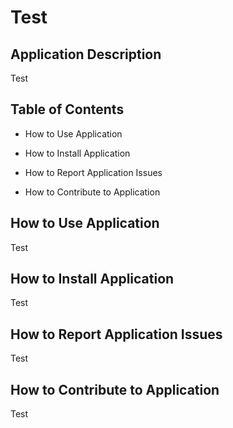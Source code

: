 
  # Test


  ## Application Description


  Test


  ## Table of Contents


  * How to Use Application

  * How to Install Application

  * How to Report Application Issues

  * How to Contribute to Application


  ## How to Use Application


  Test


  ## How to Install Application


  Test


  ## How to Report Application Issues


  Test


  ## How to Contribute to Application


  Test



